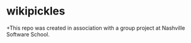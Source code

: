 # wikipickles

+This repo was created in association with a group project at Nashville Software School.
